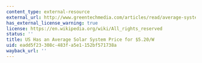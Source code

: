 ```yaml
---
content_type: external-resource
external_url: http://www.greentechmedia.com/articles/read/average-system-price-of-5.20-w
has_external_license_warning: true
license: https://en.wikipedia.org/wiki/All_rights_reserved
status: ''
title: US Has an Average Solar System Price for $5.20/W
uid: eadd5f23-308c-483f-a5e1-152bf571738a
wayback_url: ''
---
```

